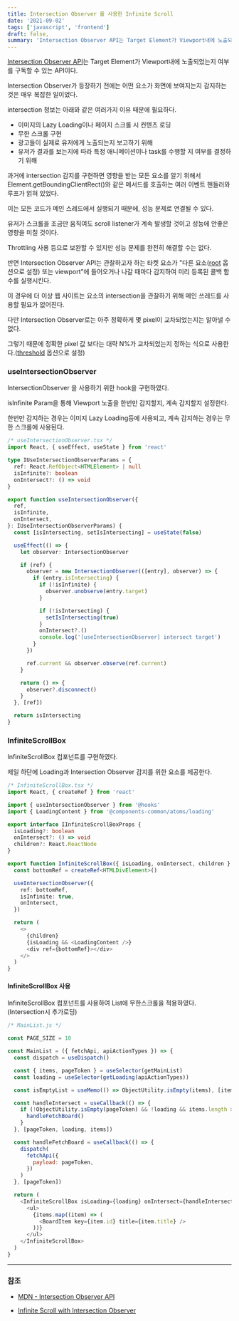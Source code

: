 ```yaml
---
title: Intersection Observer 를 사용한 Infinite Scroll
date: '2021-09-02'
tags: ['javascript', 'frontend']
draft: false,
summary: 'Intersection Observer API는 Target Element가 Viewport내에 노출되었는지 여부를 구독할 수 있는 API이다.'
---
```


[Intersection Observer API](https://developer.mozilla.org/ko/docs/Web/API/Intersection_Observer_API)는 Target Element가 Viewport내에 노출되었는지 여부를 구독할 수 있는 API이다.

Intersection Observer가 등장하기 전에는 어떤 요소가 화면에 보여지는지 감지하는 것은 매우 복잡한 일이었다.

intersection 정보는 아래와 같은 여러가지 이유 때문에 필요하다.

- 이미지의 Lazy Loading이나 페이지 스크롤 시 컨텐츠 로딩
- 무한 스크롤 구현
- 광고들이 실제로 유저에게 노출되는지 보고하기 위해
- 유저가 결과를 보는지에 따라 특정 애니메이션이나 task를 수행할 지 여부를 결정하기 위해

과거에 intersection 감지를 구현하면 영향을 받는 모든 요소를 알기 위해서 Element.getBoundingClientRect()와 같은 메서드를 호출하는 여러 이벤트 핸들러와 루프가 얽혀 있었다.

이는 모든 코드가 메인 스레드에서 실행되기 때문에, 성능 문제로 연결될 수 있다.

유저가 스크롤을 조금만 움직여도 scroll listener가 계속 발생할 것이고 성능에 안좋은 영향을 미칠 것이다.

Throttling 사용 등으로 보완할 수 있지만 성능 문제를 완전히 해결할 수는 없다.

반면 Intersection Observer API는 관찰하고자 하는 타켓 요소가 "다른 요소([root](https://developer.mozilla.org/en-US/docs/Web/API/IntersectionObserver/root) 옵션으로 설정) 또는 viewport"에 들어오거나 나갈 때마다 감지하여 미리 등록된 콜백 함수를 실행시킨다.

이 경우에 더 이상 웹 사이트는 요소의 intersection을 관찰하기 위해 메인 쓰레드를 사용할 필요가 없어진다.

다만 Intersection Observer로는 아주 정확하게 몇 pixel이 교차되었는지는 알아낼 수 없다.

그렇기 때문에 정확한 pixel 값 보다는 대략 N%가 교차되었는지 정하는 식으로 사용한다.([threshold](https://developer.mozilla.org/en-US/docs/Web/API/IntersectionObserver/thresholds) 옵션으로 설정)

### useIntersectionObserver

IntersectionObserver 을 사용하기 위한 hook을 구현하였다.

isInfinite Param을 통해 Viewport 노출을 한번만 감지할지, 계속 감지할지 설정한다.

한번만 감지하는 경우는 이미지 Lazy Loading등에 사용되고, 계속 감지하는 경우는 무한 스크롤에 사용된다.

```ts
/* useIntersectionObserver.tsx */
import React, { useEffect, useState } from 'react'

type IUseIntersectionObserverParams = {
  ref: React.RefObject<HTMLElement> | null
  isInfinite?: boolean
  onIntersect?: () => void
}

export function useIntersectionObserver({
  ref,
  isInfinite,
  onIntersect,
}: IUseIntersectionObserverParams) {
  const [isIntersecting, setIsIntersecting] = useState(false)

  useEffect(() => {
    let observer: IntersectionObserver

    if (ref) {
      observer = new IntersectionObserver(([entry], observer) => {
        if (entry.isIntersecting) {
          if (!isInfinite) {
            observer.unobserve(entry.target)
          }

          if (!isIntersecting) {
            setIsIntersecting(true)
          }
          onIntersect?.()
          console.log('[useIntersectionObserver] intersect target')
        }
      })

      ref.current && observer.observe(ref.current)
    }

    return () => {
      observer?.disconnect()
    }
  }, [ref])

  return isIntersecting
}
```

### InfiniteScrollBox

InfiniteScrollBox 컴포넌트를 구현하였다.

제일 하단에 Loading과 Intersection Observer 감지를 위한 요소를 제공한다.

```ts
/* InfiniteScrollBox.tsx */
import React, { createRef } from 'react'

import { useIntersectionObserver } from '@hooks'
import { LoadingContent } from '@components-common/atoms/loading'

export interface IInfiniteScrollBoxProps {
  isLoading?: boolean
  onIntersect?: () => void
  children?: React.ReactNode
}

export function InfiniteScrollBox({ isLoading, onIntersect, children }: IInfiniteScrollBoxProps) {
  const bottomRef = createRef<HTMLDivElement>()

  useIntersectionObserver({
    ref: bottomRef,
    isInfinite: true,
    onIntersect,
  })

  return (
    <>
      {children}
      {isLoading && <LoadingContent />}
      <div ref={bottomRef}></div>
    </>
  )
}
```

#### InfiniteScrollBox 사용

InfiniteScrollBox 컴포넌트를 사용하여 List에 무한스크롤을 적용하였다. (Intersection시 추가로딩)

```javascript
/* MainList.js */

const PAGE_SIZE = 10

const MainList = ({ fetchApi, apiActionTypes }) => {
  const dispatch = useDispatch()

  const { items, pageToken } = useSelector(getMainList)
  const loading = useSelector(getLoading(apiActionTypes))

  const isEmptyList = useMemo(() => ObjectUtility.isEmpty(items), [items])

  const handleIntersect = useCallback(() => {
    if (!ObjectUtility.isEmpty(pageToken) && !loading && items.length >= PAGE_SIZE) {
      handleFetchBoard()
    }
  }, [pageToken, loading, items])

  const handleFetchBoard = useCallback(() => {
    dispatch(
      fetchApi({
        payload: pageToken,
      })
    )
  }, [pageToken])

  return (
    <InfiniteScrollBox isLoading={loading} onIntersect={handleIntersect}>
      <ul>
        {items.map((item) => (
          <BoardItem key={item.id} title={item.title} />
        ))}
      </ul>
    </InfiniteScrollBox>
  )
}
```

---

### 참조

- [MDN - Intersection Observer API](https://developer.mozilla.org/ko/docs/Web/API/Intersection_Observer_API)

- [Infinite Scroll with Intersection Observer](https://im-developer.tistory.com/196)
